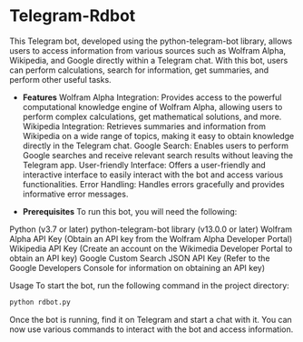 # Telegram-Rdbot
This Telegram bot, developed using the python-telegram-bot library, allows users to access information from various sources such as Wolfram Alpha, Wikipedia, and Google directly within a Telegram chat. With this bot, users can perform calculations, search for information, get summaries, and perform other useful tasks.

* **Features**
Wolfram Alpha Integration: Provides access to the powerful computational knowledge engine of Wolfram Alpha, allowing users to perform complex calculations, get mathematical solutions, and more.
Wikipedia Integration: Retrieves summaries and information from Wikipedia on a wide range of topics, making it easy to obtain knowledge directly in the Telegram chat.
Google Search: Enables users to perform Google searches and receive relevant search results without leaving the Telegram app.
User-friendly Interface: Offers a user-friendly and interactive interface to easily interact with the bot and access various functionalities.
Error Handling: Handles errors gracefully and provides informative error messages.

* **Prerequisites**
To run this bot, you will need the following:

Python (v3.7 or later)
python-telegram-bot library (v13.0.0 or later)
Wolfram Alpha API Key (Obtain an API key from the Wolfram Alpha Developer Portal)
Wikipedia API Key (Create an account on the Wikimedia Developer Portal to obtain an API key)
Google Custom Search JSON API Key (Refer to the Google Developers Console for information on obtaining an API key)

Usage
To start the bot, run the following command in the project directory:
```python
python rdbot.py
```
Once the bot is running, find it on Telegram and start a chat with it. You can now use various commands to interact with the bot and access information.
